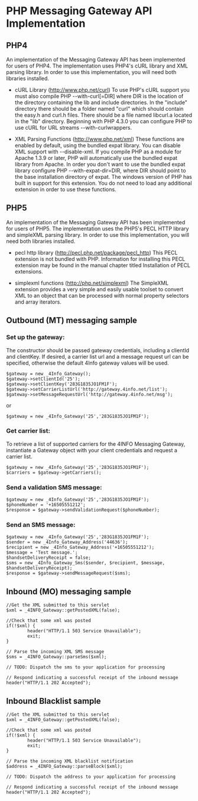 # PHP Messaging Gateway API Implementation #

## PHP4 ##
An implementation of the Messaging Gateway API has been implemented for users of PHP4. The implementation uses PHP4's cURL library and XML parsing library.  In order to use this implementation, you will need both libraries installed.

  * cURL Library (http://www.php.net/curl) To use PHP's cURL support you must also compile PHP --with-curl[=DIR] where DIR is the location of the directory containing the lib and include directories. In the "include" directory there should be a folder named "curl" which should contain the easy.h and curl.h files. There should be a file named libcurl.a located in the "lib" directory. Beginning with PHP 4.3.0 you can configure PHP to use cURL for URL streams --with-curlwrappers.

  * XML Parsing Functions (http://www.php.net/xml)
These functions are enabled by default, using the bundled expat library. You can disable XML support with --disable-xml. If you compile PHP as a module for Apache 1.3.9 or later, PHP will automatically use the bundled expat library from Apache. In order you don't want to use the bundled expat library configure PHP --with-expat-dir=DIR, where DIR should point to the base installation directory of expat. The windows version of PHP has built in support for this extension. You do not need to load any additional extension in order to use these functions.

## PHP5 ##
An implementation of the Messaging Gateway API has been implemented for users of PHP5.
The implementation uses the PHP5's PECL HTTP library and simpleXML parsing library. In
order to use this implementation, you will need both libraries installed.

  * pecl http library (http://pecl.php.net/package/pecl_http) This PECL extension is not bundled with PHP.  Information for installing this PECL extension may be found in the manual chapter titled Installation of PECL extensions.

  * simplexml functions (http://php.net/simplexml) The SimpleXML extension provides a very simple and easily usable toolset to convert XML to an object that can be processed with normal property selectors and array iterators.


## Outbound (MT) messaging sample ##

### Set up the gateway: ###
The constructor should be passed gateway credentials, including a clientId and clientKey.
If desired, a carrier list url and a message request url can be specified, otherwise the
default 4Info gateway values will be used.

```
$gateway = new _4Info_Gateway();
$gateway->setClientId('25');
$gateway->setClientKey('283G1835JO1FM1F');
$gateway->setCarrierListUrl('http://gateway.4info.net/list');
$gateway->setMessageRequestUrl('http://gateway.4info.net/msg');
```

or

```
$gateway = new _4Info_Gateway('25','283G1835JO1FM1F');
```


### Get carrier list: ###
To retrieve a list of supported carriers for the 4INFO Messaging Gateway,
instantiate a Gateway object with your client credentials and request a carrier list.

```
$gateway = new _4Info_Gateway('25','283G1835JO1FM1F');
$carriers = $gateway->getCarriers();
```


### Send a validation SMS message: ###

```
$gateway = new _4Info_Gateway('25','283G1835JO1FM1F');
$phoneNumber = '+16505551212';
$response = $gateway->sendValidationRequest($phoneNumber);
```


### Send an SMS message: ###

```
$gateway = new _4Info_Gateway('25','283G1835JO1FM1F');
$sender = new _4Info_Gateway_Address('44636');
$recipient = new _4Info_Gateway_Address('+16505551212');
$message = 'Test message.';
$handsetDeliveryReceipt = false;
$sms = new _4Info_Gateway_Sms($sender, $recipient, $message, $handsetDeliveryReceipt);
$response = $gateway->sendMessageRequest($sms);
```


## Inbound (MO) messaging sample ##

```
//Get the XML submitted to this servlet
$xml = _4INFO_Gateway::getPostedXML(false);
 
//Check that some xml was posted
if(!$xml) {
        header("HTTP/1.1 503 Service Unavailable");
        exit;
}

// Parse the incoming XML SMS message
$sms = _4INFO_Gateway::parseSms($xml);

// TODO: Dispatch the sms to your application for processing

// Respond indicating a successful receipt of the inbound message
header("HTTP/1.1 202 Accepted");
```


## Inbound Blacklist sample ##

```
//Get the XML submitted to this servlet
$xml = _4INFO_Gateway::getPostedXML(false);
 
//Check that some xml was posted
if(!$xml) {
        header("HTTP/1.1 503 Service Unavailable");
        exit;
}

// Parse the incoming XML blacklist notification
$address = _4INFO_Gateway::parseBlock($xml);

// TODO: Dispatch the address to your application for processing

// Respond indicating a successful receipt of the inbound message
header("HTTP/1.1 202 Accepted");
```